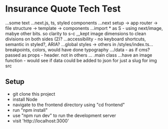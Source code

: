 # Insurance Quote Tech Test

...some text
...next.js, ts, styled components
...next setup -> app router -> file structure -> template -> components
...import * as S - using next/image, mabye other bits. so clarity to s-c
,,,kept image dimensions to clean divisions on both sides (2)?
...accessibility - no keyboard shortcuts, semantic in styled?, ARIA?
...global styles -> others in /styles/index.ts... breakpoints, colors, would have done typography
.../data - as if cms? passed as props - header. not in others
... .main class
...have an image function - would see if data could be added to json for just a slug for img src

## Setup

- git clone this project
- install Node
- navigate to the frontend directory using "cd frontend"
- run "npm install"
- use "npm run dev" to run the development server
- visit 'http://localhost:3000'
